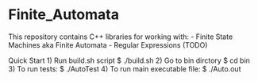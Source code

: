 # Finite_Automata
This repository contains C++ libraries for working with:
      - Finite State Machines aka Finite Automata
      - Regular Expressions (TODO)

Quick Start
      1) Run build.sh script
            $ ./build.sh
      2) Go to bin dirctory
            $ cd bin
      3) To run tests:
            $ ./AutoTest
      4) To run main executable file:
            $ ./Auto.out
